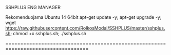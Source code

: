 SSHPLUS ENG MANAGER

Rekomenduojama Ubuntu 14 64bit
apt-get update -y; apt-get upgrade -y; wget https://raw.githubusercontent.com/RolkosModai/SSHPLUS/master/sshplus.sh; chmod +x sshplus.sh; ./sshplus.sh

==================================================================================
